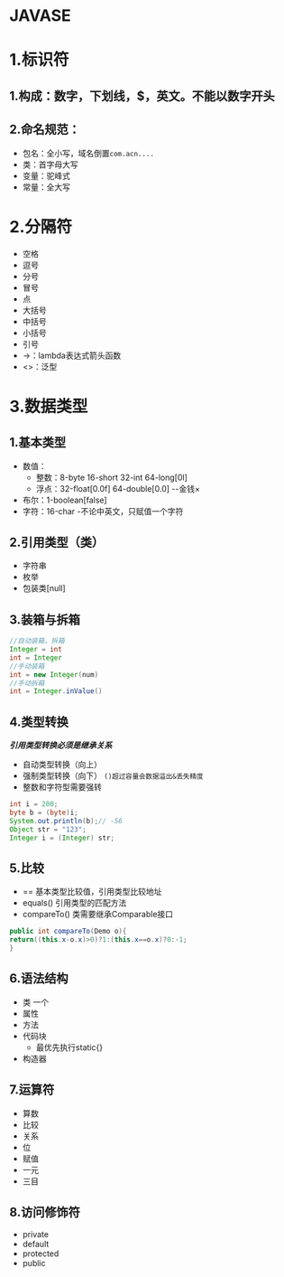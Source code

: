 JAVASE
==
# 1.标识符
## 1.构成：数字，下划线，$，英文。不能以数字开头
## 2.命名规范：
* 包名：全小写，域名倒置`com.acn....`
* 类：首字母大写
* 变量：驼峰式
* 常量：全大写
# 2.分隔符
* 空格
* 逗号
* 分号
* 冒号
* 点
* 大括号
* 中括号
* 小括号
* 引号
* ->：lambda表达式箭头函数
* <>：泛型
# 3.数据类型
## 1.基本类型
* 数值：
  * 整数：8-byte  16-short  32-int  64-long[0l] 
  * 浮点：32-float[0.0f] 64-double[0.0] --金钱×
* 布尔：1-boolean[false]
* 字符：16-char -不论中英文，只赋值一个字符
## 2.引用类型（类）
* 字符串
* 枚举
* 包装类[null]
## 3.装箱与拆箱
```java
//自动装箱，拆箱 
Integer = int
int = Integer
//手动装箱
int = new Integer(num)
//手动拆箱
int = Integer.inValue()
```
## 4.类型转换
***引用类型转换必须是继承关系***
* 自动类型转换（向上）
* 强制类型转换（向下）  `()超过容量会数据溢出&丢失精度`
* 整数和字符型需要强转
~~~java
int i = 200;
byte b = (byte)i;
System.out.println(b);// -56
Object str = "123";
Integer i = (Integer) str;
~~~

## 5.比较
* == 基本类型比较值，引用类型比较地址
* equals() 引用类型的匹配方法
* compareTo() 类需要继承Comparable接口
~~~java
public int compareTo(Demo o){
return((this.x-o.x)>0)?1:(this.x==o.x)?0:-1;
}
~~~

## 6.语法结构
* 类
一个
* 属性
* 方法
* 代码块
  * 最优先执行static{}
* 构造器

## 7.运算符
* 算数
* 比较
* 关系
* 位
* 赋值
* 一元
* 三目

## 8.访问修饰符

* private
* default
* protected
* public 